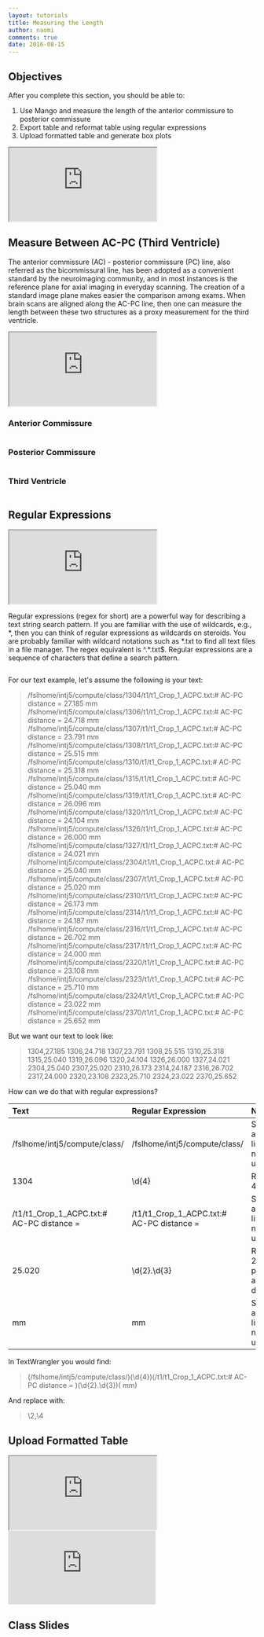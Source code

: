 ```yaml
---
layout: tutorials
title: Measuring the Length
author: naomi
comments: true
date: 2016-08-15
---
```


## Objectives

After you complete this section, you should be able to:

1. Use Mango and measure the length of the anterior commissure to posterior commissure
2. Export table and reformat table using regular expressions
3. Upload formatted table and generate box plots

<div class="embed-container">
  <iframe src="https://drive.google.com/file/d/0B7gwoaKa2xaTVW94QmVwU1N6aTA/preview"></iframe>
</div>

## Measure Between AC-PC (Third Ventricle)

The anterior commissure (AC) - posterior commissure (PC) line, also referred as the bicommissural line, has been adopted as a convenient standard by the neuroimaging community, and in most instances is the reference plane for axial imaging in everyday scanning. The creation of a standard image plane makes easier the comparison among exams. When brain scans are aligned along the AC-PC line, then one can measure the length between these two structures as a proxy measurement for the third ventricle.

<div class="embed-container">
  <iframe src="https://drive.google.com/file/d/0B7gwoaKa2xaTeWVTRTdCcFpaME0/preview"></iframe>
</div>

### Anterior Commissure

<img class="img-responsive" alt="" src="images/ac.png">

### Posterior Commissure

<img class="img-responsive" alt="" src="images/pc.png">

### Third Ventricle

<img class="img-responsive" alt="" src="images/third.png">

## Regular Expressions

<div class="embed-container">
  <iframe src="https://drive.google.com/file/d/0B7gwoaKa2xaTV1NLNE4wRE8tY1E/preview"></iframe>
</div>

Regular expressions (regex for short) are a powerful way for describing a text string search pattern. If you are familiar with the use of wildcards, e.g., \*, then you can think of regular expressions as wildcards on steroids. You are probably familiar with wildcard notations such as \*.txt to find all text files in a file manager. The regex equivalent is ^.\*\.txt$. Regular expressions are a sequence of characters that define a search pattern.

<img class="img-responsive" alt="" src="images/regex.png">

For our text example, let's assume the following is your text:

> /fslhome/intj5/compute/class/1304/t1/t1_Crop_1_ACPC.txt:# AC-PC distance = 27.185 mm
> /fslhome/intj5/compute/class/1306/t1/t1_Crop_1_ACPC.txt:# AC-PC distance = 24.718 mm
> /fslhome/intj5/compute/class/1307/t1/t1_Crop_1_ACPC.txt:# AC-PC distance = 23.791 mm
> /fslhome/intj5/compute/class/1308/t1/t1_Crop_1_ACPC.txt:# AC-PC distance = 25.515 mm
> /fslhome/intj5/compute/class/1310/t1/t1_Crop_1_ACPC.txt:# AC-PC distance = 25.318 mm
> /fslhome/intj5/compute/class/1315/t1/t1_Crop_1_ACPC.txt:# AC-PC distance = 25.040 mm
> /fslhome/intj5/compute/class/1319/t1/t1_Crop_1_ACPC.txt:# AC-PC distance = 26.096 mm
> /fslhome/intj5/compute/class/1320/t1/t1_Crop_1_ACPC.txt:# AC-PC distance = 24.104 mm
> /fslhome/intj5/compute/class/1326/t1/t1_Crop_1_ACPC.txt:# AC-PC distance = 26.000 mm
> /fslhome/intj5/compute/class/1327/t1/t1_Crop_1_ACPC.txt:# AC-PC distance = 24.021 mm
> /fslhome/intj5/compute/class/2304/t1/t1_Crop_1_ACPC.txt:# AC-PC distance = 25.040 mm
> /fslhome/intj5/compute/class/2307/t1/t1_Crop_1_ACPC.txt:# AC-PC distance = 25.020 mm
> /fslhome/intj5/compute/class/2310/t1/t1_Crop_1_ACPC.txt:# AC-PC distance = 26.173 mm
> /fslhome/intj5/compute/class/2314/t1/t1_Crop_1_ACPC.txt:# AC-PC distance = 24.187 mm
> /fslhome/intj5/compute/class/2316/t1/t1_Crop_1_ACPC.txt:# AC-PC distance = 26.702 mm
> /fslhome/intj5/compute/class/2317/t1/t1_Crop_1_ACPC.txt:# AC-PC distance = 24.000 mm
> /fslhome/intj5/compute/class/2320/t1/t1_Crop_1_ACPC.txt:# AC-PC distance = 23.108 mm
> /fslhome/intj5/compute/class/2323/t1/t1_Crop_1_ACPC.txt:# AC-PC distance = 25.710 mm
> /fslhome/intj5/compute/class/2324/t1/t1_Crop_1_ACPC.txt:# AC-PC distance = 23.022 mm
> /fslhome/intj5/compute/class/2370/t1/t1_Crop_1_ACPC.txt:# AC-PC distance = 25.652 mm

But we want our text to look like:

> 1304,27.185
> 1306,24.718
> 1307,23.791
> 1308,25.515
> 1310,25.318
> 1315,25.040
> 1319,26.096
> 1320,24.104
> 1326,26.000
> 1327,24.021
> 2304,25.040
> 2307,25.020
> 2310,26.173
> 2314,24.187
> 2316,26.702
> 2317,24.000
> 2320,23.108
> 2323,25.710
> 2324,23.022
> 2370,25.652

How can we do that with regular expressions?

| Text | Regular Expression | Notes |
| :------------- | :------------- | :------------- |
| /fslhome/intj5/compute/class/ | /fslhome/intj5/compute/class/ | Same across lines so no need to use regex |
| 1304 | \d{4} | Represents 4 digits |
| /t1/t1_Crop_1_ACPC.txt:# AC-PC distance = | /t1/t1_Crop_1_ACPC.txt:# AC-PC distance = | Same across lines so no need to use regex |
| 25.020 | \d{2}\.\d{3} | Represents 2 digits, a period, and then 3 digits |
| mm | mm | Same across lines so no need to use regex |

In TextWrangler you would find:

> (/fslhome/intj5/compute/class/)(\d{4})(/t1/t1_Crop_1_ACPC.txt:# AC-PC distance = )(\d{2}\.\d{3})( mm)

And replace with:

> \2,\4

## Upload Formatted Table

<div class="embed-container">
  <iframe src="https://drive.google.com/file/d/0B7gwoaKa2xaTRmJ5anNUMmlFLU0/preview"></iframe>
</div>

<div class="shiny-container">
  <iframe src="https://biabl.shinyapps.io/acpc/" style="border:none" scrolling="no"></iframe>
</div>

## Class Slides
